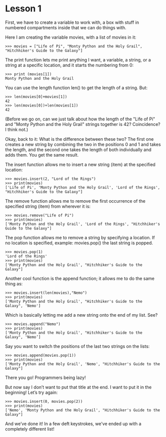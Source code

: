 # Lesson 1

First, we have to create a variable to work with, a box with stuff in numbered compartments inside that we can do things with.

Here I am creating the variable movies, with a list of movies in it:

```
>>> movies = ["Life of Pi", "Monty Python and the Holy Grail", "Hitchhiker's Guide to the Galaxy"]
```

The print function lets me print anything I want, a variable, a string, or a string at a specific location, and it starts the numbering from 0:

```
>>> print (movies[1])
Monty Python and the Holy Grail
```

You can use the length function len() to get the length of a string. But:

```
>>> len(movies[0]+movies[1])
42
>>> len(movies[0])+len(movies[1])
42
```
(Before we go on, can we just talk about how the length of the "Life of Pi" and "Monty Python and the Holy Grail" strings together is 42? Coincidence? I think not.)

Okay, back to it:
What is the difference between these two?
The first one creates a new string by combining the two in the positions 0 and 1 and takes the length, and the second one takes the length of both individually and adds them.
You get the same result.

The insert function allows me to insert a new string (item) at the specified location:

```
>>> movies.insert(2, "Lord of the Rings")
>>> print(movies)
['Life of Pi', 'Monty Python and the Holy Grail', 'Lord of the Rings', "Hitchhiker's Guide to the Galaxy"]
```

The remove function allows me to remove the first occurrence of the specified string (item) from wherever it is:

```
>>> movies.remove("Life of Pi")
>>> print(movies)
['Monty Python and the Holy Grail', 'Lord of the Rings', "Hitchhiker's Guide to the Galaxy"]
```

The pop function allows me to remove a string by specifying a location. If no location is specified, example: movies.pop() the last string is popped. 

```
>>> movies.pop(1)
'Lord of the Rings'
>>> print(movies)
['Monty Python and the Holy Grail', "Hitchhiker's Guide to the Galaxy"]
```

Another cool function is the append function; it allows me to do the same thing as:

```
>>> movies.insert(len(movies),"Nemo")
>>> print(movies)
['Monty Python and the Holy Grail', "Hitchhiker's Guide to the Galaxy", 'Nemo']
```
Which is basically letting me add a new string onto the end of my list.
See?

```
>>> movies.append("Nemo")
>>> print(movies)
['Monty Python and the Holy Grail', "Hitchhiker's Guide to the Galaxy", 'Nemo’]
```

Say you want to switch the positions of the last two strings on the lists:

```
>>> movies.append(movies.pop(1))
>>> print(movies)
['Monty Python and the Holy Grail', 'Nemo', "Hitchhiker's Guide to the Galaxy"]
```

There you go! Programmers being lazy!

But now say I don’t want to put that title at the end. I want to put it in the beginning!
Let’s try again:

```
>>> movies.insert(0, movies.pop(2))
>>> print(movies)
['Nemo', 'Monty Python and the Holy Grail', "Hitchhiker's Guide to the Galaxy"]
```

And we’ve done it! In a few deft keystrokes, we've ended up with a completely different list!




